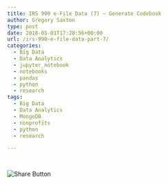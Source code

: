 ```yaml
---
title: IRS 990 e-File Data (7) — Generate Codebook
author: Gregory Saxton
type: post
date: 2018-05-01T17:28:56+00:00
url: /irs-990-e-file-data-part-7/
categories:
  - Big Data
  - Data Analytics
  - jupyter_notebook
  - notebooks
  - pandas
  - python
  - research
tags:
  - Big Data
  - Data Analytics
  - MongoDB
  - nonprofits
  - python
  - research

---
```

<div style="padding-bottom:20px; padding-top:10px;" class="hupso-share-buttons">
  <!-- Hupso Share Buttons - https://www.hupso.com/share/ -->
  
  <a class="hupso_toolbar" href="https://www.hupso.com/share/"><img src="http://static.hupso.com/share/buttons/share-medium.png" style="border:0px; padding-top: 5px; float:left;" alt="Share Button" /></a><!-- Hupso Share Buttons -->
</div>